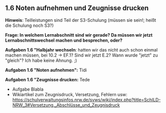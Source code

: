 ## 1.6 Noten aufnehmen und Zeugnisse drucken

**Hinweis**: Teilleistungen sind Teil der S3-Schulung (müssen sie sein!; heißt die Schulung noch S3?)

**Frage: In welchem Lernabschnitt sind wir gerade? Da müssen wir jetzt Lernabschnittswechsel machen und besprechen, oder?**

**Aufgaben 1.6 "Halbjahr wechseln**: hatten wir das nicht auch schon einmal machen müssen, bei 10.2 -> EF.1? Sind wir jetzt E.2? Wann wurde "jetzt" zu "gleich"? Ich habe keine Ahnung. ;)

**Aufgaben 1.6 "Noten aufnehmen":** Tidi
 
**Aufgaben 1.6 "Zeugnisse drucken:** Tede
* Aufgabe Blabla
* Wikiartikel zum Zeugnisdruck, Versetzung, Fehlern usw: https://schulverwaltungsinfos.nrw.de/svws/wiki/index.php?title=SchILD-NRW_3#Versetzung,_Abschlüsse_und_Zeugnisdruck